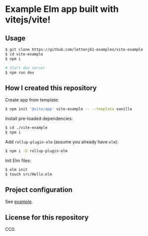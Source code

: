 # Example Elm app built with vitejs/vite!

## Usage

```sh
$ git clone https://github.com/lettenj61-examples/vite-example
$ cd vite-example
$ npm i

# Start dev server
$ npm run dev
```




## How I created this repository

Create app from template:

```sh
$ npm init '@vite/app' vite-example -- --template vanilla
```

Install pre-loaded dependencies:

```sh
$ cd ./vite-example
$ npm i
```

Add `rollup-plugin-elm` (assume you already have `elm`):

```sh
$ npm i -D rollup-plugin-elm
```

Init Elm files:

```sh
$ elm init
$ touch src/Hello.elm
```




## Project configuration

See [example](./vite.config.js).




## License for this repository

CC0.